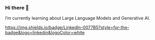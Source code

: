 ### Hi there 👋
I’m currently learning about Large Language Models and Generative AI.

https://img.shields.io/badge/LinkedIn-0077B5?style=for-the-badge&logo=linkedin&logoColor=white

<!--

<h2> 📚 Machine Learning Projects:</h2>

 - <b> Large Language model experiments </b> [llms](https://github.com/pilarcode/llms)  

 - <b> Datamecum Datathon </b> [Binary classification on tabular data](https://github.com/pilarcode/arandanos/)  
 
 - <b>Pose estimation</b> [Pose landmarks detection task](https://github.com/pilarcode/pose_estimation/)  
 
 - <b>Action Recognition</b> [Action Recognition en videos](https://github.com/pilarcode/action-recognition-in-videos)
 
 - <b>Entities extraction from images </b> [OCR](https://github.com/pilarcode/receipt-ocr)   
    

<h2> 💻 I'm working as Data Engineer but I do some other stuff too!</h2>
<p align="center">
  <img src="https://github.com/pilarcode/pilarcode/blob/main/images/tools.png">
</p>


<h2>  ☎️ Connect with me:</h2>
<img align="left" alt="" width="22px" src="https://cdn.jsdelivr.net/npm/simple-icons@v3/icons/twitter.svg" />
<img align="left" alt="" width="22px" src="https://cdn.jsdelivr.net/npm/simple-icons@v3/icons/linkedin.svg" />
<img align="left" alt="" width="22px" src="https://cdn.jsdelivr.net/npm/simple-icons@v3/icons/instagram.svg" />
 -->

